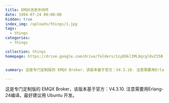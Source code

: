 ```yaml
---
title: EMQX消息中间件
date: 1994-07-24 00:00:00
hidden: true
index_img: /uploads/things/1.jpg
tags:
  - things
categories:
  - things

collection: things
homepage: https://drive.google.com/drive/folders/1zyDOklIML8qrgl0xZ15B-40_V-LlJdbb?usp=share_link


summary: 这是专门定制版的 EMQX Broker，该版本基于官方：V4.3.10. 注意需要用Erlang-24编译。最好建议用 Ubuntu 开发。

---
```

这是专门定制版的 EMQX Broker，该版本基于官方：V4.3.10. 注意需要用Erlang-24编译。最好建议用 Ubuntu 开发。


<!-- more -->
